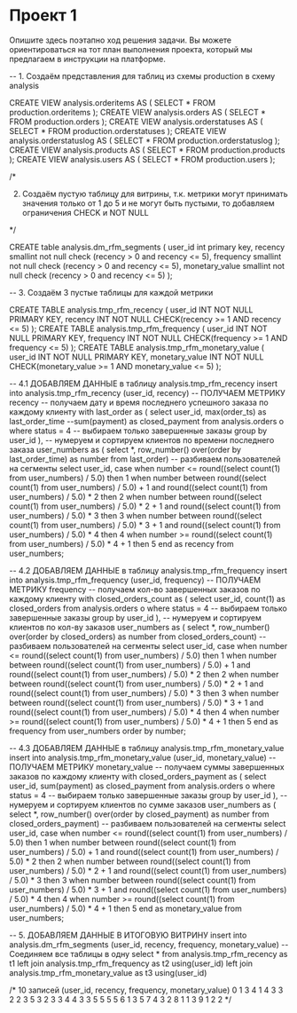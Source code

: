 # Проект 1
Опишите здесь поэтапно ход решения задачи. 
Вы можете ориентироваться на тот план выполнения проекта, который мы предлагаем в инструкции на платформе.

-- 1. Cоздаём представления для таблиц из схемы production в схему analysis

CREATE VIEW analysis.orderitems AS (
    SELECT *
    FROM production.orderitems
);
CREATE VIEW analysis.orders AS (
    SELECT *
    FROM production.orders
);
CREATE VIEW analysis.orderstatuses AS (
    SELECT *
    FROM production.orderstatuses
);
CREATE VIEW analysis.orderstatuslog AS (
    SELECT *
    FROM production.orderstatuslog
);
CREATE VIEW analysis.products AS (
    SELECT *
    FROM production.products
);
CREATE VIEW analysis.users AS (
    SELECT *
    FROM production.users
);

/* 

2. Cоздаём пустую таблицу для витрины,
   т.к. метрики могут принимать значения только от 1 до 5 и не могут быть пустыми,
   то добавляем ограничения CHECK и NOT NULL

*/


CREATE table analysis.dm_rfm_segments (
user_id int primary key,
recency smallint not null check (recency > 0 and recency <= 5),
frequency smallint not null check (recency > 0 and recency <= 5),
monetary_value smallint not null check (recency > 0 and recency <= 5)
);

-- 3. Cоздаём 3 пустые таблицы для каждой метрики

CREATE TABLE analysis.tmp_rfm_recency (
user_id INT NOT NULL PRIMARY KEY,
recency INT NOT NULL CHECK(recency >= 1 AND recency <= 5)
);
CREATE TABLE analysis.tmp_rfm_frequency (
user_id INT NOT NULL PRIMARY KEY,
frequency INT NOT NULL CHECK(frequency >= 1 AND frequency <= 5)
);
CREATE TABLE analysis.tmp_rfm_monetary_value (
user_id INT NOT NULL PRIMARY KEY,
monetary_value INT NOT NULL CHECK(monetary_value >= 1 AND monetary_value <= 5)
);

-- 4.1 ДОБАВЛЯЕМ ДАННЫЕ в таблицу analysis.tmp_rfm_recency
insert into analysis.tmp_rfm_recency (user_id, recency)
-- ПОЛУЧАЕМ МЕТРИКУ recency
-- получаем дату и время последнего успешного заказа по каждому клиенту
with last_order as (
	select user_id, max(order_ts) as last_order_time
	       --sum(payment) as closed_payment
	from analysis.orders o 
	where status = 4     -- выбираем только завершенные заказы
	group by user_id
	),
-- нумеруем и сортируем клиентов по времени последнего заказа
user_numbers as (
	select *, 
	       row_number() over(order by last_order_time) as number
	from last_order)
-- разбиваем пользователей на сегменты
select user_id,
       case when number <= round((select count(1) from user_numbers) / 5.0) then 1
            when number between round((select count(1) from user_numbers) / 5.0) + 1 and round((select count(1) from user_numbers) / 5.0) * 2 then 2
            when number between round((select count(1) from user_numbers) / 5.0) * 2 + 1 and round((select count(1) from user_numbers) / 5.0) * 3 then 3
            when number between round((select count(1) from user_numbers) / 5.0) * 3 + 1 and round((select count(1) from user_numbers) / 5.0) * 4 then 4
            when number >= round((select count(1) from user_numbers) / 5.0) * 4 + 1 then 5
            end as recency
from user_numbers;

-- 4.2 ДОБАВЛЯЕМ ДАННЫЕ в таблицу analysis.tmp_rfm_frequency
insert into analysis.tmp_rfm_frequency (user_id, frequency)
-- ПОЛУЧАЕМ МЕТРИКУ frequency
-- получаем кол-во завершенных заказов по каждому клиенту
with closed_orders_count as (
	select user_id, 
	       count(1) as closed_orders
	from analysis.orders o 
	where status = 4        -- выбираем только завершенные заказы
	group by user_id
	),
-- нумеруем и сортируем клиентов по кол-ву заказов
user_numbers as (
	select *, 
	       row_number() over(order by closed_orders) as number
	from closed_orders_count)
-- разбиваем пользователей на сегменты
select user_id,
       case when number <= round((select count(1) from user_numbers) / 5.0) then 1
            when number between round((select count(1) from user_numbers) / 5.0) + 1 and round((select count(1) from user_numbers) / 5.0) * 2 then 2
            when number between round((select count(1) from user_numbers) / 5.0) * 2 + 1 and round((select count(1) from user_numbers) / 5.0) * 3 then 3
            when number between round((select count(1) from user_numbers) / 5.0) * 3 + 1 and round((select count(1) from user_numbers) / 5.0) * 4 then 4
            when number >= round((select count(1) from user_numbers) / 5.0) * 4 + 1 then 5
            end as frequency
from user_numbers
order by number;

-- 4.3 ДОБАВЛЯЕМ ДАННЫЕ в таблицу analysis.tmp_rfm_monetary_value
insert into analysis.tmp_rfm_monetary_value (user_id, monetary_value)
-- ПОЛУЧАЕМ МЕТРИКУ monetary_value
-- получаем суммы завершенных заказов по каждому клиенту
with closed_orders_payment as (
	select user_id, 
	       sum(payment) as closed_payment
	from analysis.orders o 
	where status = 4        -- выбираем только завершенные заказы
	group by user_id
	),
-- нумеруем и сортируем клиентов по сумме заказов
user_numbers as (
	select *, 
	       row_number() over(order by closed_payment) as number
	from closed_orders_payment)
-- разбиваем пользователей на сегменты
select user_id,
       case when number <= round((select count(1) from user_numbers) / 5.0) then 1
            when number between round((select count(1) from user_numbers) / 5.0) + 1 and round((select count(1) from user_numbers) / 5.0) * 2 then 2
            when number between round((select count(1) from user_numbers) / 5.0) * 2 + 1 and round((select count(1) from user_numbers) / 5.0) * 3 then 3
            when number between round((select count(1) from user_numbers) / 5.0) * 3 + 1 and round((select count(1) from user_numbers) / 5.0) * 4 then 4
            when number >= round((select count(1) from user_numbers) / 5.0) * 4 + 1 then 5
            end as monetary_value
from user_numbers;

-- 5. ДОБАВЛЯЕМ ДАННЫЕ В ИТОГОВУЮ ВИТРИНУ
insert into analysis.dm_rfm_segments (user_id, recency, frequency, monetary_value)
-- Соединяем все таблицы в одну
select *
from analysis.tmp_rfm_recency as t1
left join analysis.tmp_rfm_frequency as t2 using(user_id)
left join analysis.tmp_rfm_monetary_value as t3 using(user_id)

/*
10 записей
(user_id, recency, frequency, monetary_value)
0	1	3	4
1	4	3	3
2	2	3	5
3	2	3	3
4	4	3	3
5	5	5	5
6	1	3	5
7	4	3	2
8	1	1	3
9	1	2	2
 */











